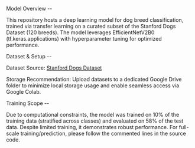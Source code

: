 Model Overview --

This repository hosts a deep learning model for dog breed classification, trained via transfer learning on a curated subset of the Stanford Dogs Dataset (120 breeds). The model leverages EfficientNetV2B0 (tf.keras.applications) with hyperparameter tuning for optimized performance.

Dataset & Setup --

Dataset Source:  [Stanford Dogs Dataset](http://vision.stanford.edu/aditya86/ImageNetDogs/)

Storage Recommendation: Upload datasets to a dedicated Google Drive folder to minimize local storage usage and enable seamless access via Google Colab.

Training Scope --

Due to computational constraints, the model was trained on 10% of the training data (stratified across classes) and evaluated on 58% of the test data. Despite limited training, it demonstrates robust performance. For full-scale training/prediction, please follow the commented lines in the source code.
